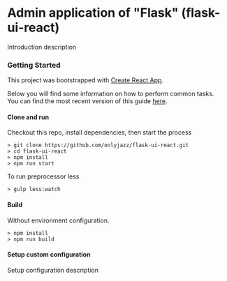 # Admin application of "Flask" (flask-ui-react)

Introduction description


### Getting Started

This project was bootstrapped with [Create React App](https://github.com/facebookincubator/create-react-app).

Below you will find some information on how to perform common tasks.<br>
You can find the most recent version of this guide [here](https://github.com/facebookincubator/create-react-app/blob/master/packages/react-scripts/template/README.md).

#### Clone and run

Checkout this repo, install dependencies, then start the process

```
> git clone https://github.com/onlyjazz/flask-ui-react.git
> cd flask-ui-react
> npm install
> npm run start
```

To run preprocessor less
```
> gulp less:watch
```

#### Build

Without environment configuration.

```
> npm install
> npm run build
```

#### Setup custom configuration

Setup configuration description
